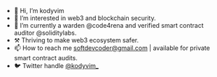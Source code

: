 - 👋 Hi, I’m kodyvim
- 👀 I’m interested in web3 and blockchain security.
- 🌱 I’m currently a warden @code4rena and verified smart contract auditor @soliditylabs.
- ⚒️ Thriving to make web3 ecosystem safer.
- 📫 How to reach me softdevcoder@gmail.com | available for private smart contract audits.
- 🐦 Twitter handle [@kodyvim_](https://twitter.com/kodyvim_)
